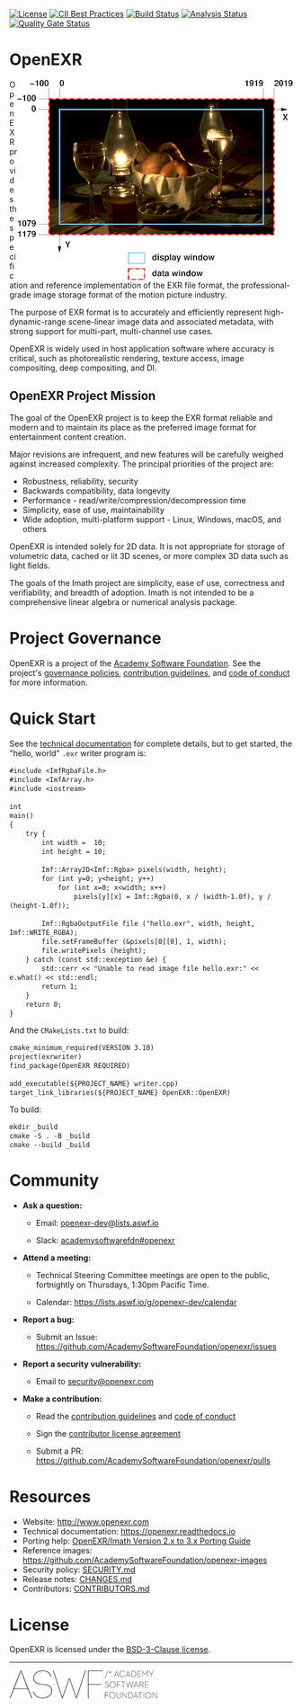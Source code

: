 <!-- SPDX-License-Identifier: BSD-3-Clause -->
<!-- Copyright (c) Contributors to the OpenEXR Project -->

[![License](https://img.shields.io/github/license/AcademySoftwareFoundation/openexr)](LICENSE.md)
[![CII Best Practices](https://bestpractices.coreinfrastructure.org/projects/2799/badge)](https://bestpractices.coreinfrastructure.org/projects/2799)
[![Build Status](https://github.com/AcademySoftwareFoundation/openexr/workflows/CI/badge.svg)](https://github.com/AcademySoftwareFoundation/openexr/actions?query=workflow%3ACI)
[![Analysis Status](https://github.com/AcademySoftwareFoundation/openexr/workflows/Analysis/badge.svg)](https://github.com/AcademySoftwareFoundation/openexr/actions?query=workflow%3AAnalysis)
[![Quality Gate Status](https://sonarcloud.io/api/project_badges/measure?project=AcademySoftwareFoundation_openexr&metric=alert_status)](https://sonarcloud.io/dashboard?id=AcademySoftwareFoundation_openexr)

# OpenEXR

<img align="right" src="docs/technical/images/windowExample1.png">

OpenEXR provides the specification and reference implementation of the
EXR file format, the professional-grade image storage format of the
motion picture industry.

The purpose of EXR format is to accurately and efficiently represent
high-dynamic-range scene-linear image data and associated metadata,
with strong support for multi-part, multi-channel use cases.

OpenEXR is widely used in host application software where accuracy is
critical, such as photorealistic rendering, texture access, image
compositing, deep compositing, and DI.

## OpenEXR Project Mission

The goal of the OpenEXR project is to keep the EXR format reliable and
modern and to maintain its place as the preferred image format for
entertainment content creation. 

Major revisions are infrequent, and new features will be carefully
weighed against increased complexity.  The principal priorities of the
project are:

* Robustness, reliability, security
* Backwards compatibility, data longevity
* Performance - read/write/compression/decompression time
* Simplicity, ease of use, maintainability
* Wide adoption, multi-platform support - Linux, Windows, macOS, and others

OpenEXR is intended solely for 2D data. It is not appropriate for
storage of volumetric data, cached or lit 3D scenes, or more complex
3D data such as light fields.

The goals of the Imath project are simplicity, ease of use,
correctness and verifiability, and breadth of adoption. Imath is not
intended to be a comprehensive linear algebra or numerical analysis
package.

# Project Governance

OpenEXR is a project of the [Academy Software
Foundation](https://www.aswf.io). See the project's [governance
policies](https://openexr.readthedocs.io/en/latest/goverance), [contribution guidelines](https://openexr.readthedocs.io/en/latest/contributing), and [code of conduct](https://openexr.readthedocs.io/en/latest/code_of_conduct)
for more information.

# Quick Start

See the [technical documentation](https://openexr.readthedocs.io) for
complete details, but to get started, the "hello, world" `.exr` writer program is:

    #include <ImfRgbaFile.h>
    #include <ImfArray.h>
    #include <iostream>
    
    int
    main()
    {
        try {
            int width =  10;
            int height = 10;
            
            Imf::Array2D<Imf::Rgba> pixels(width, height);
            for (int y=0; y<height; y++)
                for (int x=0; x<width; x++)
                    pixels[y][x] = Imf::Rgba(0, x / (width-1.0f), y / (height-1.0f));
        
            Imf::RgbaOutputFile file ("hello.exr", width, height, Imf::WRITE_RGBA);
            file.setFrameBuffer (&pixels[0][0], 1, width);
            file.writePixels (height);
        } catch (const std::exception &e) {
            std::cerr << "Unable to read image file hello.exr:" << e.what() << std::endl;
            return 1;
        }
        return 0;
    }

And the `CMakeLists.txt` to build:

    cmake_minimum_required(VERSION 3.10)
    project(exrwriter)
    find_package(OpenEXR REQUIRED)
    
    add_executable(${PROJECT_NAME} writer.cpp)
    target_link_libraries(${PROJECT_NAME} OpenEXR::OpenEXR)

To build:

    mkdir _build
    cmake -S . -B _build
    cmake --build _build

# Community

* **Ask a question:**

  - Email: openexr-dev@lists.aswf.io

  - Slack: [academysoftwarefdn#openexr](https://academysoftwarefdn.slack.com/archives/CMLRW4N73)

* **Attend a meeting:**

  - Technical Steering Committee meetings are open to the
    public, fortnightly on Thursdays, 1:30pm Pacific Time.

  - Calendar: https://lists.aswf.io/g/openexr-dev/calendar

* **Report a bug:**

  - Submit an Issue: https://github.com/AcademySoftwareFoundation/openexr/issues

* **Report a security vulnerability:**

  - Email to security@openexr.com

* **Make a contribution:**

  - Read the [contribution guidelines](CONTRIBUTING.md) and [code of conduct](CODE_OF_CONDUCT.md)

  - Sign the [contributor license
    agreement](https://contributor.easycla.lfx.linuxfoundation.org/#/cla/project/2e8710cb-e379-4116-a9ba-964f83618cc5/user/564e571e-12d7-4857-abd4-898939accdd7)
  
  - Submit a PR: https://github.com/AcademySoftwareFoundation/openexr/pulls

# Resources

- Website: http://www.openexr.com
- Technical documentation: https://openexr.readthedocs.io
- Porting help: [OpenEXR/Imath Version 2.x to 3.x Porting Guide](https://openexr.readthedocs.io/en/latest/porting)
- Reference images: https://github.com/AcademySoftwareFoundation/openexr-images
- Security policy: [SECURITY.md](SECURITY.md)
- Release notes: [CHANGES.md](CHANGES.md)
- Contributors: [CONTRIBUTORS.md](CONTRIBUTORS.md)  

# License

OpenEXR is licensed under the [BSD-3-Clause license](LICENSE.md).


---

![aswf](/ASWF/images/aswf.png)
